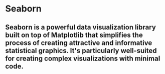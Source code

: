 # Seaborn
## Seaborn is a powerful data visualization library built on top of Matplotlib that simplifies the process of creating attractive and informative statistical graphics. It's particularly well-suited for creating complex visualizations with minimal code. 
